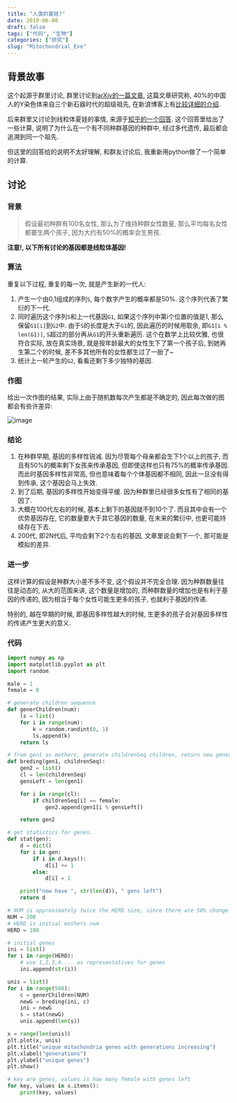 ```yaml
---
title: "人类的夏娃?"
date: 2019-06-08
draft: false
tags: ["代码", "生物"]
categories: ["研究"]
slug: "Mitochondrial_Eve"
---
```


## 背景故事

这个起源于群里讨论, 群里讨论到[arXiv的一篇文章](https://arxiv.org/abs/1310.3897), 这篇文章研究称, 40%的中国人的Y染色体来自三个新石器时代的超级祖先, 在新浪博客上有[比较详细的介绍](http://blog.sina.cn/dpool/blog/s/blog_465ddf790101ff19.html).

后来群里又讨论到线粒体夏娃的事情, 来源于[知乎的一个回答](https://www.zhihu.com/question/21093307). 这个回答里给出了一些计算, 说明了为什么在一个有不同种群基因的种群中, 经过多代遗传, 最后都会追溯到同一个祖先. 

但这里的回答给的说明不太好理解, 和群友讨论后, 我重新用python做了一个简单的计算.

## 讨论

### 背景

> 假设最初种群有100名女性, 那么为了维持种群女性数量, 那么平均每名女性都要生两个孩子, 因为大约有50%的概率会生男孩.

**注意!, 以下所有讨论的基因都是线粒体基因!**


### 算法

重复以下过程, 重复的每一次, 就是产生新的一代人:

1. 产生一个由0,1组成的序列`S`, 每个数字产生的概率都是50%. 这个序列代表了繁衍的下一代.
2. 同时遍历这个序列`S`和上一代基因`G1`, 如果这个序列中第i个位置的值是1, 那么保留`G1[i]`到`G2`中. 由于`S`的长度是大于`G1`的, 因此遍历的时候用取余, 即`G1[i % len(G1)]`, `S`超过的部分再从`G1`的开头重新遍历. 这个在数学上比较优雅, 也很符合实际, 放在真实场景, 就是按年龄最大的女性生下了第一个孩子后, 到她再生第二个的时候, 差不多其他所有的女性都生过了一胎了~
3. 统计上一轮产生的`G2`, 看看还剩下多少独特的基因. 

### 作图

给出一次作图的结果, 实际上由于随机数每次产生都是不确定的, 因此每次做的图都会有些许差异:


![image](/img/人类的夏娃/figure.png)

### 结论

1. 在种群早期, 基因的多样性锐减. 因为尽管每个母亲都会生下1个以上的孩子, 而且有50%的概率剩下女孩来传承基因, 但即使这样也只有75%的概率传承基因. 而此时基因多样性非常高, 但也意味着每个个体基因都不相同, 因此一旦没有得到传承, 这个基因会马上失效.
2. 到了后期, 基因的多样性开始变得平缓. 因为种群里已经很多女性有了相同的基因了.
3. 大概在100代左右的时候, 基本上剩下的基因就不到10个了. 而且其中会有一个优势基因存在, 它的数量要大于其它基因的数量, 在未来的繁衍中, 也更可能持续存在下去.
4. 200代, 即2N代后, 平均会剩下2个左右的基因, 文章里说会剩下一个, 那可能是模拟的差异. 


### 进一步

这样计算的假设是种群大小差不多不变, 这个假设并不完全合理. 因为种群数量往往是动态的, 从大的范围来讲, 这个数量是增加的, 而种群数量的增加也是有利于基因的传递的, 因为相当于每个女性可能生更多的孩子, 也就利于基因的传递. 

特别的, 越在早期的时候, 即基因多样性越大的时候, 生更多的孩子会对基因多样性的传递产生更大的意义.


### 代码

```python
import numpy as np
import matplotlib.pyplot as plt
import random

male = 1
female = 0

# generate children sequence
def generChildren(num):
    ls = list()
    for i in range(num):
        k = random.randint(0, 1)
        ls.append(k)
    return ls

# from gen1 as mothers, generate childrenSeq children, return new genes seq
def breding(gen1, childrenSeq):
    gen2 = list()
    cl = len(childrenSeq)
    gensLeft = len(gen1)

    for i in range(cl):
        if childrenSeq[i] == female:
            gen2.append(gen1[i % gensLeft])

    return gen2

# get statistics for genes.
def stat(gen):
    d = dict()
    for i in gen:
        if i in d.keys():
            d[i] += 1
        else:
            d[i] = 1

    print("now have ", str(len(d)), " gens left")
    return d

# NUM is approximately twice the HERD size, since there are 50% change to get a boy
NUM = 200
# HERD is initial mothers num
HERD = 100

# initial genes
ini = list()
for i in range(HERD):
    # use 1,2,3,4.... as representatives for genes
    ini.append(str(i))

unis = list()
for i in range(500):
    c = generChildren(NUM)
    newG = breding(ini, c)
    ini = newG
    s = stat(newG)
    unis.append(len(s))

x = range(len(unis))
plt.plot(x, unis)
plt.title("unique mitochondria genes with generations increasing")
plt.xlabel("generations")
plt.ylabel("unique genes")
plt.show()

# key are genes, values is how many female with genes left
for key, values in s.items():
    print(key, values)
```